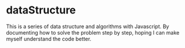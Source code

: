 # dataStructure
This is a series of data structure and algorithms with Javascript. By documenting how to solve the problem step by step, hoping I can make myself understand the code better.
